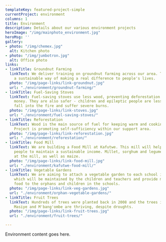 ```yaml
---
templateKey: featured-project-simple
currentProject: environment
columns: 1
title: Environment
description: Details about our various environment projects
heroImage: "/img/mainphoto_environment.jpg"
heroMsg: ''
gallery:
- photo: "/img/chemex.jpg"
  alt: Kitchen photo
- photo: "/img/jumbotron.jpg"
  alt: Office photo
links:
- linkTitle: Groundnut Farming
  linkText: We deliver training on groundnut farming across our area. Training is
    a sustainable way of making a real difference to people's lives.
  photo: "/img/page-links/link-groundnut.jpg"
  url: "./environment/groundnut-farming/"
- linkTitle: Fuel-Saving Stoves
  linkText: Fuel-saving stoves use less wood, preventing deforestation and saving
    money. They are also safer - children and epileptic people are less likely to
    fall into the fire and suffer severe burns.
  photo: "/img/page-links/link-stoves.jpg"
  url: "./environment/fuel-saving-stoves/"
- linkTitle: Reforestation
  linkText: Wood is the main source of fuel for keeping warm and cooking. Our Reforestation
    Project is promoting self-sufficiency within our support area.
  photo: "/img/page-links/link-reforestation.jpg"
  url: "./environment/reforestation/"
- linkTitle: Food Mill
  linkText: We are building a Food Mill at Kafutwe. This mill will help the local
    people to maintain a sustainable income. Millet, sorghum and legumes can be ground
    at the mill, as well as maize.
  photo: "/img/page-links/link-food-mill.jpg"
  url: "./environment/kafutwe-food-mill/"
- linkTitle: Vegetable Gardens
  linkText: We are aiming to attach a vegetable garden to each school in our area
    which will be maintained by the children and teachers and provide much needed
    food to the orphans and children in the schools.
  photo: "/img/page-links/link-veg-gardens.jpg"
  url: "./environment/orphan-vegetable-gardens/"
- linkTitle: Fruit Trees
  linkText: Hundreds of trees were planted back in 2008 and the trees in Chitsime,
    Masiye and M'bang'ombe are thriving, despite droughts.
  photo: "/img/page-links/link-fruit-trees.jpg"
  url: "./environment/fruit-trees/"

---
```

Environment content goes here.